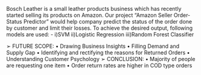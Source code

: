 Bosch Leather is a small leather products business which has recently started selling its products on Amazon. Our project “Amazon Seller Order-Status Predictor” would help company predict the status of the order done by customer and limit their losses. To achieve the desired output, following models are used: -
i)SVM
ii)Logistic Regression
iii)Random Forest Classifier

➢ FUTURE SCOPE:
• Drawing Business Insights
• Filling Demand and Supply Gap
• Identifying and rectifying the reasons for Returned Orders
• Understanding Customer Psychology
➢ CONCLUSION:
• Majority of people are requesting one item
• Order return rates are higher in COD type orders
